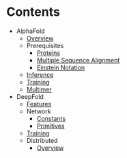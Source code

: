 # Contents

* AlphaFold
  * [Overview](alphafold/overview.md)
  * Prerequisites
    * [Proteins](prepare/proteins.md)
    * [Multiple Sequence Alignment](prepare/msa.md)
    * [Einstein Notation](prepare/einstein.md)
  * [Inference](alphafold/inference.md)
  * [Training](alphafold/train.md)
  * [Multimer](alphafold/multimer.md)
* DeepFold
  * [Features](deepfold/features.md)
  * Network
    * [Constants](deepfold/constants.md)
    * [Primitives](deepfold/primitives.md)
  * [Training](deepfold/train.md)
  * Distributed
    * [Overview](deepfold/distributed/overview.md)
